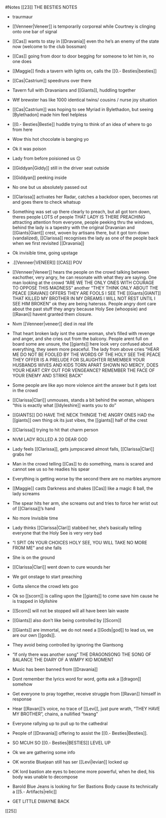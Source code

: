 #Notes 
[[23]]
THE BESTIES NOTES

-   traurmaur
    
-   [[Venneer|Veneer]] is temporarily corporeal while Courtney is clinging onto one bar of signal
    
-   [[Cas]] wants to stay in [[Dravania]] even tho he’s an enemy of the state now (welcome to the club bossman)
    
-   [[Cas]] going from door to door begging for someone to let him in, no one does
    
-   [[Maggie]] finds a tavern with lights on, calls the [[0.- Besties|besties]]
    
-   [[Cas|Castrium]] speedruns over there
    
-   Tavern full with Dravanians and [[Giants]], huddling together
    
-   Wtf brewster has like 1000 identical twins/ cousins / nurse joy situation
    
-   [[Cas|Castrium]] was hoping to see Myriad in Bylethadon, but seeing [Bylethadon] made him feel helpless
    
-   [[0.- Besties|Bestie]] huddle trying to think of an idea of where to go from here
    
-   Wow this hot chocolate is banging yo
    
-   Ok it was poison
    
-   Lady from before poisioned us 😐
    
-   [[Giddyan|Giddy]] still in the driver seat outside
    
-   [[Giddyan]] peeking inside
    
-   No one but us absolutely passed out
    
-   [[Clarissa]] activates her Radar, catches a backdoor open, becomes rat and goes there to check whatsup
    
-   Something was set up there clearly to preach, but all got torn down, theres people LOTS of people THAT LADY IS THERE PREACHING attracting attention from everyone, people peeking thru the windows, behind the lady is a tapestry with the original Dravanian and [[Giants|Giant]] crest, woven by artisans there, but it got torn down (vandalized), [[Clarissa]] recognises the lady as one of the people back when we first revisited [[Dravania]]
    
-   Ok invisible time, going upstage
    
-   .[[Venneer|VENEER]] [[CAS]] POV
    
-   [[Venneer|Veneer]] hears the people on the crowd talking between eachother, very angry, he can resonate with what they are saying. One man looking at the crowd “ARE WE THE ONLY ONES WITH COURAGE TO OPPOSE THIS MADNESS” another “THEY THINK ONLY ABOUT THE PEACE [[RAVAN]] OFFERS THEY ARE FOOLS I SEE THE [[Giants|GIANT]] THAT KILLED MY BROTHER IN MY DREAMS I WILL NOT REST UNTIL I SEE HIM BROKEN” ok they are being hatersss. People angry dont care about the past stuff they angry because Holy See (whoopsie) and [[Ravan]] havent granted them closure.
    
-   Nvm [[Venneer|veneer]] died in real life
    
-   That heart broken lady isnt the same woman, she’s filled with revenge and anger, and she cries out from the balcony. People arent full on board some are unsure, the [[giants]] here look very confused about everything, they seem more peaceful. The lady from above cries “HEAR ME DO NOT BE FOOLED BY THE WORDS OF THE HOLY SEE THE PEACE THEY OFFER IS A PRELUDE FOR SLAUGHTER REMEMBER YOUR HUSBANDS WIVES AND KIDS TORN APART SHOWN NO MERCY, DOES YOUR HEART CRY OUT FOR VENGEANCE? REMEMBER THE FACE OF YOUR ENEMY AND STRIKE BACK”
    
-   Some people are like ayo more violence aint the answer but it gets lost in the crowd
    
-   [[Clarissa|Clari]] unmouses, stands a bit behind the woman, whispers “this is exactly what [[Idyleshire]] wants you to do”
    
-   [[GIANTS]] DO HAVE THE NECK THINGIE THE ANGRY ONES HAD the [[giants]] own thing ok its just vibes, the [[giants]] half of the crest
    
-   [[Clarissa]] trying to hit that charm person
    
-   NVM LADY ROLLED A 20 DEAR GOD 
    
-   Lady feels [[Clarissa]], gets jumpscared almost falls, [[Clarissa|Clari]] grabs her
    
-   Man in the crowd telling [[Cas]] to do something, mans is scared and cannot see us so he readies his spear
    
-   Everything is getting worse by the second there are no marbles anymore
    
-   [[Maggie]] casts Darkness and shakes [[Cas]] like a magic 8 ball, the lady screams
    
-   The spear hits her arm, she screams out and tries to force her wrist out of [[Clarissa]]’s hand
    
-   No more Invisible time
    
-   Lady thinks [[Clarissa|Clari]] stabbed her, she’s basically telling everyone that the Holy See is very very bad
    
-   “I SPIT ON YOUR CHOICES HOLY SEE, YOU WILL TAKE NO MORE FROM ME” and she falls
    
-   She is on the ground
    
-   [[Clarissa|Clari]] went down to cure wounds her 
    
-   We got onstage to start preaching
    
-   Gotta silence the crowd lets goo
    
-   Ok so [[scorn]] is calling upon the [[giants]] to come save him cause he is trapped in Idyllshire
    
-   [[Scorn]] will not be stopped will all have been lain waste
    
-   [[Giants]] also don't like being controlled by [[Scorn]]
    
-   [[Giants]] are immortal, we do not need a [[Gods|god]] to lead us, we are our own [[gods]].
    
-   They avoid being controlled by ignoring the Giantsong
    
-   “If only there was another song” THE DRAGONSONG THE SONG OF BALANCE THE DIARY OF A WIMPY KID MOMENT
    
-   Music has been banned from [[Dravania]]
    
-   Dont remember the lyrics word for word, gotta ask a [[dragon]] somehow
    
-   Get everyone to pray together, receive struggle from [[Ravan]] himself in response
    
-   Hear [[Ravan]]’s voice, no trace of [[Levi]], just pure wrath, “THEY HAVE MY BROTHER”, chains, a nullified “twang”
    
-   Everyone rallying up to pull up to the cathedral
    
-   People of [[Dravania]] offering to assist the [[0.- Besties|Besties]].
    
-   SO MCUH SO [[0.- Besties|BESTIES]] LEVEL UP
    
-   Ok we are gathering some info
    
-   OK worstie Bluejean still has ser [[Levi|levian]] locked up
    
-   OK lord bastion ate eyes to become more powerful, when he died, his body was unable to decompose
    
-   Barold Blue Jeans is looking for Ser Bastions Body cause its technically a [[5.- Artifacts|relic]]
    
-   GET LITTLE DWAYNE BACK

[[25]]